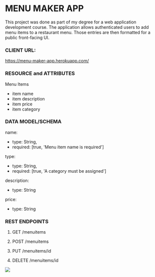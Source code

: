 # MENU MAKER APP
This project was done as part of my degree for a web application development course. The application allows authenticated users to add menu items to a restaurant menu. Those entries are then formatted for a public front-facing UI.
### CLIENT URL:
https://menu-maker-app.herokuapp.com/

### RESOURCE and ATTRIBUTES
Menu Items
* item name
* item description
* item price
* item category

### DATA MODEL/SCHEMA
name: 
* type: String,
* required: [true, 'Menu item name is required']
	
type: 
* type: String,
* required: [true, 'A category must be assigned']

description: 
* type: String

price: 
* type: String



### REST ENDPOINTS
1. GET /menuitems
2. POST /menuitems
3. PUT /menuitems/id

4. DELETE /menuitems/id

<img src="design/mm-screen1.png"/>
